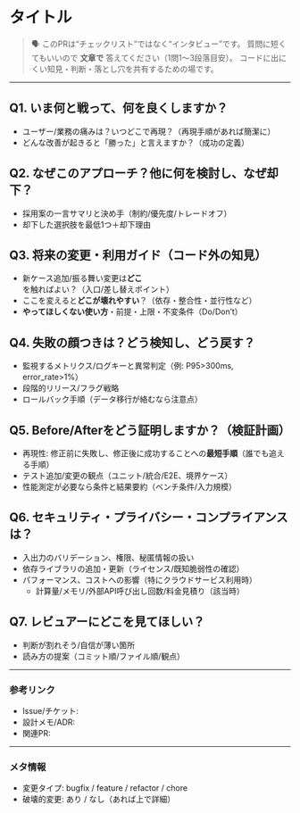 # タイトル
<!-- 例: 「検索API: タイムアウト制御でP99レイテンシ改善」 -->

> 🗣️ このPRは“チェックリスト”ではなく“インタビュー”です。
> 質問に短くてもいいので **文章で** 答えてください（1問1〜3段落目安）。
> コードに出にくい知見・判断・落とし穴を共有するための場です。

---

## Q1. いま何と戦って、何を良くしますか？
- ユーザー/業務の痛みは？いつどこで再現？（再現手順があれば簡潔に）
- どんな改善が起きると「勝った」と言えますか？（成功の定義）

<!-- NG: 「バグ修正です」だけ -->

## Q2. なぜこのアプローチ？他に何を検討し、なぜ却下？
- 採用案の一言サマリと決め手（制約/優先度/トレードオフ）
- 却下した選択肢を最低1つ＋却下理由

<!-- NG: 「ネットにそう書いてあった」「AIが言ってた」 -->

## Q3. 将来の変更・利用ガイド（コード外の知見）
- 新ケース追加/振る舞い変更は**どこ**を触ればよい？（入口/差し替えポイント）
- ここを変えると**どこが壊れやすい**？（依存・整合性・並行性など）
- **やってほしくない使い方**・前提・上限・不変条件（Do/Don’t）

<!-- NG: 
  「コード読めば分かるので省略」
  「特にありません」(最小でもどれか1つには具体を書いてください) 
-->

## Q4. 失敗の顔つきは？どう検知し、どう戻す？
- 監視するメトリクス/ログキーと異常判定（例: P95>300ms, error_rate>1%）
- 段階的リリース/フラグ戦略
- ロールバック手順（データ移行が絡むなら注意点）

## Q5. Before/Afterをどう証明しますか？（検証計画）
- 再現性: 修正前に失敗し、修正後に成功することへの**最短手順**（誰でも追える手順）
- テスト追加/変更の観点（ユニット/統合/E2E、境界ケース）
- 性能測定が必要なら条件と結果要約（ベンチ条件/入力規模）

<!-- NG例: 「ローカルで動きました」「テスト通りました」だけ -->

## Q6. セキュリティ・プライバシー・コンプライアンスは？
- 入出力のバリデーション、権限、秘匿情報の扱い
- 依存ライブラリの追加・更新（ライセンス/既知脆弱性の確認）
- パフォーマンス、コストへの影響（特にクラウドサービス利用時）
  - 計算量/メモリ/外部API呼び出し回数/料金見積り（該当時）

## Q7. レビュアーにどこを見てほしい？
- 判断が割れそう/自信が薄い箇所
- 読み方の提案（コミット順/ファイル順/観点）


<!-- 原則、Q1, Q2, Q3, Q5が空である場合、レビューを開始しません！ -->
---

### 参考リンク
- Issue/チケット:
- 設計メモ/ADR:
- 関連PR:

---

### メタ情報
- 変更タイプ: bugfix / feature / refactor / chore
- 破壊的変更: あり / なし（あれば上で詳細）
